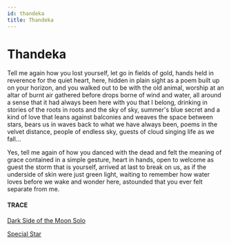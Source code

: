 ```yaml
---
id: thandeka
title: Thandeka 
---
```


# Thandeka

Tell me again how you lost yourself,
let go in fields of gold, 
hands held in reverence 
for the quiet heart, here,
hidden in plain sight 
as a poem built up on your horizon,
and you walked out to be 
with the old animal,
worship at an altar of burnt air 
gathered before drops borne 
of wind and water, all around
a sense that it had always been here
with you that I belong,
drinking in stories
of the roots in roots 
and the sky of sky,
summer's blue secret 
and a kind of love
that leans against balconies 
and weaves the space
between stars, bears us in waves
back to what we have always been,
poems in the velvet distance, 
people of endless sky,
guests of cloud singing life as we fall...

Yes, tell me again 
of how you danced with the dead
and felt the meaning of grace 
contained in a simple gesture,
heart in hands, 
open to welcome as guest the storm
that is yourself, 
arrived at last to break on us,
as if the underside of skin 
were just green light,
waiting to remember how water loves
before we wake 
and wonder here, 
astounded that you ever felt 
separate from me.


#### TRACE

[Dark Side of the Moon Solo](https://youtu.be/vi7cuAjArRs?t=363 "David Gilmour, Comfortably Numb")

[Special Star](https://www.youtube.com/watch?v=aNSL1zstAFE "PJ Powers")